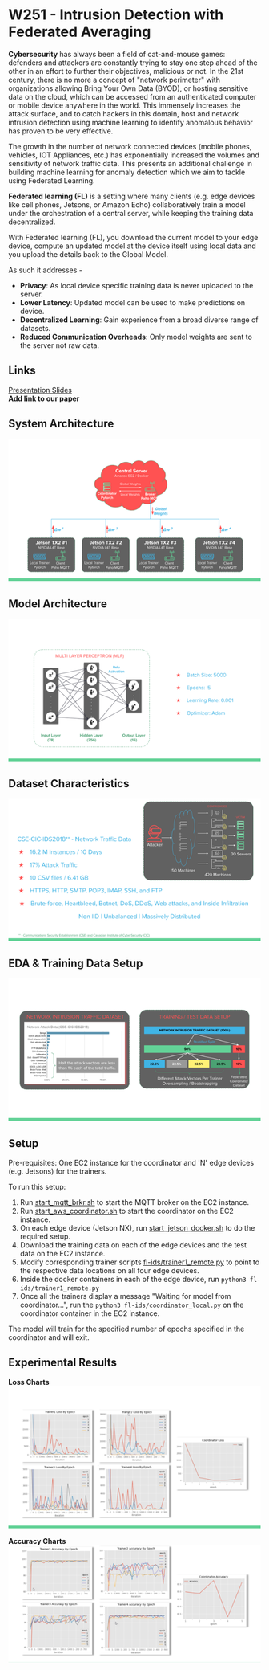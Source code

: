 
# W251 - Intrusion Detection with Federated Averaging

**Cybersecurity** has always been a field of cat-and-mouse games: defenders and attackers are constantly trying to stay one step ahead of the other in an effort to further their objectives, malicious or not. In the 21st century, there is no more a concept of "network perimeter" with organizations allowing Bring Your Own Data (BYOD), or hosting sensitive data on the cloud, which can be accessed from an authenticated computer or mobile device anywhere in the world. This immensely increases the attack surface, and to catch hackers in this domain, host and network intrusion detection using machine learning to identify anomalous behavior has proven to be very effective. 
  
The growth in the number of network connected devices (mobile phones, vehicles, IOT Appliances, etc.) has exponentially increased the volumes and sensitivity of network traffic data. This presents an additional challenge in building machine learning for anomaly detection which we aim to tackle using Federated Learning. 

**Federated learning (FL)** is a setting where many clients (e.g. edge devices like cell phones, Jetsons, or Amazon Echo)  collaboratively train a model under the orchestration of a central server, while keeping the training data decentralized. 

With Federated learning (FL), you download the current model to your edge device, compute an updated model at the device itself using local data and you upload the details back to the Global Model.

As such it addresses -

 - **Privacy**: As local device specific training data is never uploaded to the server. 
 - **Lower Latency**: Updated model can be used to make predictions on device. 
 - **Decentralized Learning**: Gain experience from a broad diverse range of datasets. 
 - **Reduced Communication Overheads**: Only model weights are sent to the server not raw data.

## Links
[Presentation Slides](files/W251-FINAL-IntrusionDetectionUsingFedML.pdf)  
**Add link to our paper**

## System Architecture
![system architecture](files/system_architecture.png)

## Model Architecture
![model_architecture](files/model_architecture.png)

## Dataset Characteristics
![dataset_characteristics](files/dataset_characteristics.png)

## EDA & Training Data Setup
![eda_training_setup](files/eda_training_setup.png)

## Setup
Pre-requisites: One EC2 instance for the coordinator and 'N' edge devices (e.g. Jetsons) for the trainers.

To run this setup:
1. Run [start_mqtt_brkr.sh](fl-ids/start_mqtt_brkr.sh) to start the MQTT broker on the EC2 instance.
2. Run [start_aws_coordinator.sh](fl-ids/start_aws_coordinator.sh) to start the coordinator on the EC2 instance.
3. On each edge device (Jetson NX), run [start_jetson_docker.sh](start_aws_coordinator.sh) to do the required setup.
4. Download the training data on each of the edge devices and the test data on the EC2 instance.
5. Modify corresponding trainer scripts [fl-ids/trainer1_remote.py](fl-ids/trainer1_remote.py) to point to the respective data locations on all four edge devices.
6. Inside the docker containers in each of the edge device, run `python3 fl-ids/trainer1_remote.py`
7. Once all the trainers display a message "Waiting for model from coordinator...", run the `python3 fl-ids/coordinator_local.py` on the coordinator container in the EC2 instance.

The model will train for the specified number of epochs specified in the coordinator and will exit.

## Experimental Results
**Loss Charts**
![loss_charts](files/loss_charts.png)

**Accuracy Charts**
![accuracy_charts](files/accuracy_charts.png)
